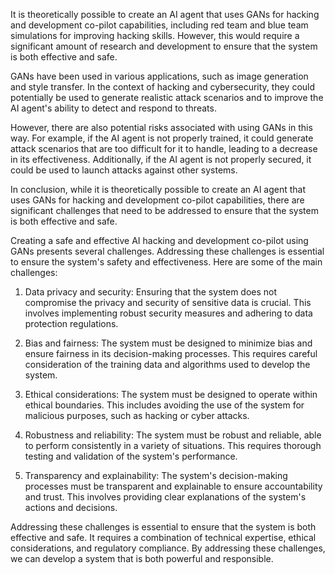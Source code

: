 It is theoretically possible to create an AI agent that uses GANs for hacking and development co-pilot capabilities, including red team and blue team simulations for improving hacking skills. However, this would require a significant amount of research and development to ensure that the system is both effective and safe.

  

GANs have been used in various applications, such as image generation and style transfer. In the context of hacking and cybersecurity, they could potentially be used to generate realistic attack scenarios and to improve the AI agent's ability to detect and respond to threats.

  

However, there are also potential risks associated with using GANs in this way. For example, if the AI agent is not properly trained, it could generate attack scenarios that are too difficult for it to handle, leading to a decrease in its effectiveness. Additionally, if the AI agent is not properly secured, it could be used to launch attacks against other systems.

  

In conclusion, while it is theoretically possible to create an AI agent that uses GANs for hacking and development co-pilot capabilities, there are significant challenges that need to be addressed to ensure that the system is both effective and safe.


Creating a safe and effective AI hacking and development co-pilot using GANs presents several challenges. Addressing these challenges is essential to ensure the system's safety and effectiveness. Here are some of the main challenges:

  

1. Data privacy and security: Ensuring that the system does not compromise the privacy and security of sensitive data is crucial. This involves implementing robust security measures and adhering to data protection regulations.
    
2. Bias and fairness: The system must be designed to minimize bias and ensure fairness in its decision-making processes. This requires careful consideration of the training data and algorithms used to develop the system.
    
3. Ethical considerations: The system must be designed to operate within ethical boundaries. This includes avoiding the use of the system for malicious purposes, such as hacking or cyber attacks.
    
4. Robustness and reliability: The system must be robust and reliable, able to perform consistently in a variety of situations. This requires thorough testing and validation of the system's performance.
    
5. Transparency and explainability: The system's decision-making processes must be transparent and explainable to ensure accountability and trust. This involves providing clear explanations of the system's actions and decisions.
    

  

Addressing these challenges is essential to ensure that the system is both effective and safe. It requires a combination of technical expertise, ethical considerations, and regulatory compliance. By addressing these challenges, we can develop a system that is both powerful and responsible.